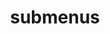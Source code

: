 ---
layout: page
title: submenus
nav: true
nav_order: 6
dropdown: true
children: 
    - title: youtube
      permalink: https://youtube.ckodser.ir/login
    - title: divider
    - title: decaf compiler
      permalink: https://decaf-compiler.ckodser.ir
    - title: divider
    - title: C server
      permalink: https://cserver.ckodser.ir
---